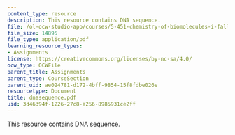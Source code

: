 ```yaml
---
content_type: resource
description: This resource contains DNA sequence.
file: /ol-ocw-studio-app/courses/5-451-chemistry-of-biomolecules-i-fall-2005/3d46394f122627c8a2568985931ce2ff_dnasequence.pdf
file_size: 14895
file_type: application/pdf
learning_resource_types:
- Assignments
license: https://creativecommons.org/licenses/by-nc-sa/4.0/
ocw_type: OCWFile
parent_title: Assignments
parent_type: CourseSection
parent_uid: ae024781-d172-4bff-9854-15f8fdbe026e
resourcetype: Document
title: dnasequence.pdf
uid: 3d46394f-1226-27c8-a256-8985931ce2ff
---
```

This resource contains DNA sequence.